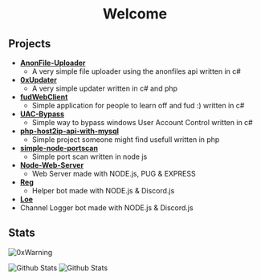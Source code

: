 <div align="center">

# Welcome

</div>

## Projects
* **[AnonFile-Uploader](https://github.com/0xWarning/AnonFile-Uploader)**
  * A very simple file uploader using the anonfiles api written in c#
* **[0xUpdater](https://github.com/0xWarning/0xUpdater-2.0)**
  * A very simple updater written in c# and php
* **[fudWebClient](https://github.com/0xWarning/fudWebClient)**
  * Simple application for people to learn off and fud :) written in c#
* **[UAC-Bypass](https://github.com/0xWarning/UAC-Bypass)**
  * Simple way to bypass windows User Account Control written in c#
* **[php-host2ip-api-with-mysql](https://github.com/0xWarning/php-host2ip-api-with-mysql)**
  * Simple project someone might find usefull written in php
* **[simple-node-portscan](https://github.com/0xWarning/simple-node-portscan)**
  * Simple port scan written in node js
* **[Node-Web-Server](https://github.com/0xWarning/Node-Web-Server)**
  * Web Server made with NODE.js,  PUG & EXPRESS
* **[Reg](https://github.com/0xWarning/Reg)**
  * Helper bot made with NODE.js & Discord.js
 * **[Loe](https://github.com/0xWarning/Loe)**
  * Channel Logger bot made with NODE.js & Discord.js


## Stats
<p align="left"> <img src="https://komarev.com/ghpvc/?username=0xWarning&label=Profile%20views&color=0e75b6&style=flat" alt="0xWarning" /> </p>
<img src="https://github-readme-stats.vercel.app/api?username=0xwarning&show_icons=true&theme=dark&count_private=true" alt="Github Stats"/>
<img src="https://github-readme-stats.vercel.app/api/top-langs/?username=0xwarning&theme=dark&layout=compact" alt="Github Stats"/>

<!--
**0xWarning/0xWarning** is a ✨ _special_ ✨ repository because its `README.md` (this file) appears on your GitHub profile.

Here are some ideas to get you started:

- 🔭 I’m currently working on ...
- 🌱 I’m currently learning ...
- 👯 I’m looking to collaborate on ...
- 🤔 I’m looking for help with ...
- 💬 Ask me about ...
- 📫 How to reach me: ...
- 😄 Pronouns: ...
- ⚡ Fun fact: ...
-->
